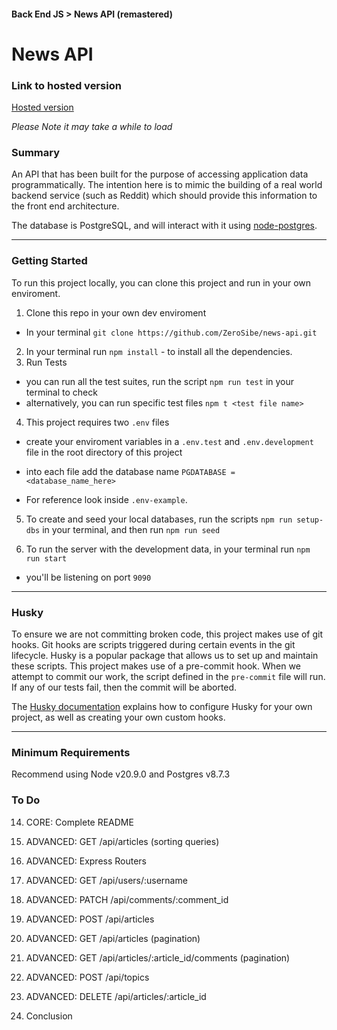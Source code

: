 #### Back End JS > News API (remastered)

# News API

### Link to hosted version

[Hosted version](https://news-api-apvv.onrender.com/api/)

*Please Note it may take a while to load*

### Summary

An API that has been built for the purpose of accessing application data programmatically. The intention here is to mimic the building of a real world backend service (such as Reddit) which should provide this information to the front end architecture.

The database is PostgreSQL, and will interact with it using [node-postgres](https://node-postgres.com/).

---

### Getting Started

To run this project locally, you can clone this project and run in your own enviroment.

1. Clone this repo in your own dev enviroment

- In your terminal `git clone https://github.com/ZeroSibe/news-api.git `

2. In your terminal run `npm install` - to install all the dependencies.
3. Run Tests

- you can run all the test suites, run the script `npm run test` in your terminal to check
- alternatively, you can run specific test files `npm t <test file name>`

4. This project requires two `.env` files

- create your enviroment variables in a `.env.test` and `.env.development` file in the root directory of this project

- into each file add the database name `PGDATABASE = <database_name_here>`

- For reference look inside `.env-example`.

5. To create and seed your local databases, run the scripts `npm run setup-dbs` in your terminal, and then run `npm run seed`

6. To run the server with the development data, in your terminal run `npm run start`

- you'll be listening on port `9090`

---

### Husky

To ensure we are not committing broken code, this project makes use of git hooks. Git hooks are scripts triggered during certain events in the git lifecycle. Husky is a popular package that allows us to set up and maintain these scripts. This project makes use of a pre-commit hook. When we attempt to commit our work, the script defined in the `pre-commit` file will run. If any of our tests fail, then the commit will be aborted.

The [Husky documentation](https://typicode.github.io/husky/#/) explains how to configure Husky for your own project, as well as creating your own custom hooks.

---

### Minimum Requirements

Recommend using Node v20.9.0 and Postgres v8.7.3

### To Do

14. CORE: Complete README

15. ADVANCED: GET /api/articles (sorting queries)

16. ADVANCED: Express Routers

17. ADVANCED: GET /api/users/:username

18. ADVANCED: PATCH /api/comments/:comment_id

19. ADVANCED: POST /api/articles

20. ADVANCED: GET /api/articles (pagination)

21. ADVANCED: GET /api/articles/:article_id/comments (pagination)

22. ADVANCED: POST /api/topics

23. ADVANCED: DELETE /api/articles/:article_id

24. Conclusion
